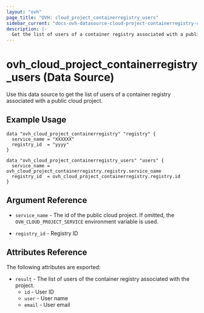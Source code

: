 ```yaml
---
layout: "ovh"
page_title: "OVH: cloud_project_containerregistry_users"
sidebar_current: "docs-ovh-datasource-cloud-project-containerregistry-users"
description: |-
  Get the list of users of a container registry associated with a public cloud project.
---
```


# ovh_cloud_project_containerregistry_users (Data Source)

Use this data source to get the list of users of a container registry associated with a public cloud project.

## Example Usage

```hcl
data "ovh_cloud_project_containerregistry" "registry" {
  service_name = "XXXXXX"
  registry_id  = "yyyy"
}

data "ovh_cloud_project_containerregistry_users" "users" {
  service_name = ovh_cloud_project_containerregistry.registry.service_name
  registry_id  = ovh_cloud_project_containerregistry.registry.id
}
```

## Argument Reference


* `service_name` - The id of the public cloud project. If omitted,
    the `OVH_CLOUD_PROJECT_SERVICE` environment variable is used. 

* `registry_id` - Registry ID

## Attributes Reference

The following attributes are exported:

* `result` - The list of users of the container registry associated with the project.
   * `id` - User ID
   * `user` - User name
   * `email` - User email
